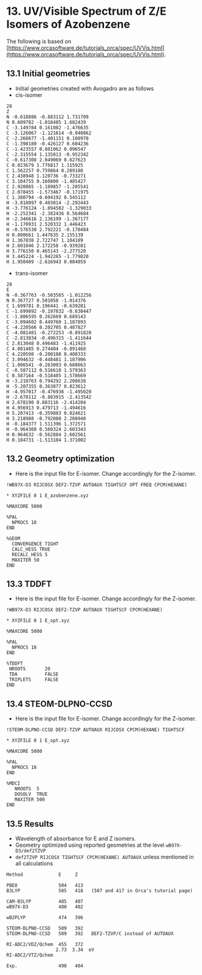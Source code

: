 # 13. UV/Visible Spectrum of Z/E Isomers of Azobenzene

The following is based on [https://www.orcasoftware.de/tutorials_orca/spec/UVVis.html](https://www.orcasoftware.de/tutorials_orca/spec/UVVis.html).   

## 13.1 Initial geometries

- Initial geometries created with Avogadro are as follows
- cis-isomer
```
28
Z
N -0.618886 -0.883112 1.731709
N 0.609782 -1.018485 1.682439
C -3.149784 0.161082 -1.476635
C -3.126067 -1.121614 -0.940862
C -2.268677 -1.401151 0.108970
C -1.398180 -0.426127 0.604236
C -1.423557 0.881062 0.096547
C -2.315554 1.135813 -0.952342
C -0.617308 2.049069 0.627623
C 0.823679 1.776817 1.115925
C 1.562257 0.759864 0.289180
C 2.438948 1.120736 -0.733271
C 3.104755 0.160800 -1.485427
C 2.920865 -1.189857 -1.205541
C 2.078455 -1.573467 -0.171975
C 1.380794 -0.604192 0.545112
H -3.818097 0.403014 -2.292443
H -3.776124 -1.894502 -1.329033
H -2.252341 -2.382436 0.564684
H -2.346616 2.136199 -1.367177
H -1.170931 2.520332 1.446423
H -0.576530 2.792221 -0.170484
H 0.800661 1.447635 2.155139
H 1.367038 2.722747 1.104189
H 2.601046 2.172258 -0.939281
H 3.776150 0.465143 -2.277520
H 3.445224 -1.942265 -1.779820
H 1.950409 -2.616943 0.084059
```
- trans-isomer
```
28
E
N -0.367763 -0.503565 -1.012256
N 0.367727 0.501058 -1.014376
C 1.699781 0.196441 -0.639281
C -1.699892 -0.197832 -0.638447
C -1.806595 0.262669 0.689143
C -3.094602 0.449760 1.187893
C -4.220566 0.202705 0.407827
C -4.081481 -0.272253 -0.891820
C -2.813034 -0.496315 -1.411644
C 2.813048 0.496483 -1.411925
C 4.081485 0.274404 -0.891468
C 4.220598 -0.200188 0.408333
C 3.094632 -0.448481 1.187906
C 1.806541 -0.263003 0.688663
C -0.587112 0.516610 1.579363
C 0.587164 -0.518405 1.578669
H -3.218763 0.794292 2.208638
H -5.207355 0.363877 0.823612
H -4.957017 -0.476936 -1.495020
H -2.678112 -0.883915 -2.413542
H 2.678190 0.883116 -2.414204
H 4.956913 0.479713 -1.494616
H 5.207413 -0.359883 0.824621
H 3.218988 -0.792080 2.208940
H -0.184377 1.511396 1.372571
H -0.964360 0.560324 2.603343
H 0.964632 -0.562884 2.602561
H 0.184731 -1.513104 1.371002
```

## 13.2 Geometry optimization

- Here is the input file for E-isomer. Change accordingly for the Z-isomer.

```
!WB97X-D3 RIJCOSX DEF2-TZVP AUTOAUX TIGHTSCF OPT FREQ CPCM(HEXANE)

* XYZFILE 0 1 E_azobenzene.xyz

%MAXCORE 5000

%PAL
  NPROCS 18
END

%GEOM
  CONVERGENCE TIGHT
  CALC_HESS TRUE
  RECALC_HESS 5
  MAXITER 50
END
```

## 13.3 TDDFT

- Here is the input file for E-isomer. Change accordingly for the Z-isomer.

```
!WB97X-D3 RIJCOSX DEF2-TZVP AUTOAUX TIGHTSCF CPCM(HEXANE)

* XYZFILE 0 1 E_opt.xyz

%MAXCORE 5000

%PAL
  NPROCS 18
END

%TDDFT
 NROOTS       20
 TDA          FALSE
 TRIPLETS     FALSE
END
```

## 13.4 STEOM-DLPNO-CCSD

- Here is the input file for E-isomer. Change accordingly for the Z-isomer.

```
!STEOM-DLPNO-CCSD DEF2-TZVP AUTOAUX RIJCOSX CPCM(HEXANE) TIGHTSCF

* XYZFILE 0 1 E_opt.xyz

%MAXCORE 5000

%PAL
  NPROCS 18
END

%MDCI
   NROOTS  5
   DOSOLV  TRUE
   MAXITER 500
END
```

## 13.5 Results

- Wavelength of absorbance for E and Z isomers.
- Geometry optimized using reported geometries at the level `wB97X-D3/def2TZVP`
- `def2TZVP RIJCOSX TIGHTSCF CPCM(HEXANE) AUTOAUX` unless mentioned in all calculations

```
Method             E     Z
 
PBE0               504   413
B3LYP              505   418   (507 and 417 in Orca's tutorial page)

CAM-B3LYP          485   407
wB97X-D3           480   402

wB2PLYP            474   396

STEOM-DLPNO-CCSD   509   392   
STEOM-DLPNO-CCSD   509   392   DEF2-TZVP/C instead of AUTOAUX

RI-ADC2/VDZ/Qchem  455   372
                  2.73  3.34  eV 
RI-ADC2/VTZ/Qchem      

Exp.               490   404
```

